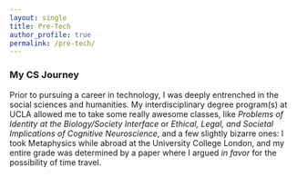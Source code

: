 ```yaml
---
layout: single
title: Pre-Tech
author_profile: true
permalink: /pre-tech/
---
```


### My CS Journey

Prior to pursuing a career in technology, I was deeply entrenched in the social sciences and humanities. My interdisciplinary degree program(s) at UCLA allowed me to take some really awesome classes, like *Problems of Identity at the Biology/Society Interface* or *Ethical, Legal, and Societal Implications of Cognitive Neuroscience*, and a few slightly bizarre ones: I took Metaphysics while abroad at the University College London, and my entire grade was determined by a paper where I argued *in favor* for the possibility of time travel.